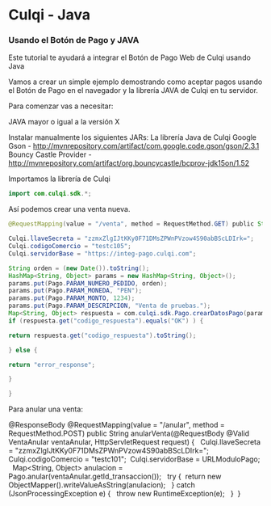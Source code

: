 # Culqi - Java

### Usando el Botón de Pago y JAVA

Este tutorial te ayudará a integrar el Botón de Pago Web de Culqi usando Java

Vamos a crear un simple ejemplo demostrando como aceptar pagos usando el Botón de Pago en el navegador y la librería JAVA de Culqi en tu servidor.

Para comenzar vas a necesitar:

JAVA mayor o igual a la versión X

Instalar manualmente los siguientes JARs:
La librería Java de Culqi
Google Gson - http://mvnrepository.com/artifact/com.google.code.gson/gson/2.3.1
Bouncy Castle Provider - http://mvnrepository.com/artifact/org.bouncycastle/bcprov-jdk15on/1.52

Importamos la librería de Culqi

```Java
import com.culqi.sdk.*;
```

Así podemos crear una venta nueva.

```Java
@RequestMapping(value = "/venta", method = RequestMethod.GET) public String generarVenta(Model model) throws IOException {

Culqi.llaveSecreta = "zzmxZlgIJtKKy0F71DMsZPWnPVzow4S90abBScLDIrk=";
Culqi.codigoComercio = "testc105";
Culqi.servidorBase = "https://integ-pago.culqi.com";

String orden = (new Date()).toString();    
HashMap<String, Object> params = new HashMap<String, Object>();
params.put(Pago.PARAM_NUMERO_PEDIDO, orden);
params.put(Pago.PARAM_MONEDA, "PEN");
params.put(Pago.PARAM_MONTO, 1234);
params.put(Pago.PARAM_DESCRIPCION, "Venta de pruebas.");
Map<String, Object> respuesta = com.culqi.sdk.Pago.crearDatosPago(params);
if (respuesta.get("codigo_respuesta").equals("OK") ) {

return respuesta.get("codigo_respuesta").toString();

} else {

return "error_response";

}

}
```

Para anular una venta:

@ResponseBody @RequestMapping(value = "/anular", method = RequestMethod.POST) public String anularVenta(@RequestBody @Valid VentaAnular ventaAnular, HttpServletRequest request) {      Culqi.llaveSecreta = "zzmxZlgIJtKKy0F71DMsZPWnPVzow4S90abBScLDIrk=";     Culqi.codigoComercio = "testc101";     Culqi.servidorBase = URLModuloPago;      Map<String, Object> anulacion = Pago.anular(ventaAnular.getId_transaccion());      try {         return new ObjectMapper().writeValueAsString(anulacion);
     } catch (JsonProcessingException e) {          throw new RuntimeException(e);      }  }

